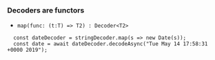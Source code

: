### Decoders are functors

- `map(func: (t:T) => T2) : Decoder<T2>`

```
  const dateDecoder = stringDecoder.map(s => new Date(s));
  const date = await dateDecoder.decodeAsync("Tue May 14 17:58:31 +0000 2019");

```
